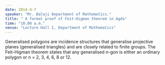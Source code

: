 ```yaml
---
date: 2014-4-7
speaker: "Mr. Balaji Department of Mathematics."
title: " A formal proof of Feit-Higman theorem in Agda"
time: "10.00 a.m." 
venue: "Lecture Hall I, Department of Mathematics"
---
```

Generalised polygons are incidence structures that generalise
projective planes (generalised triangles) and are closely related to
finite groups. The Feit-Higman theorem states that any generalised
n-gon is either an ordinary polygon or n = 2, 3, 4, 6, 8 or 12.
